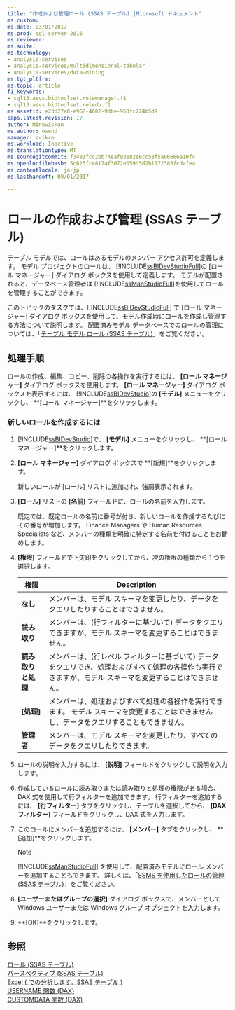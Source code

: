 ```yaml
---
title: "作成および管理ロール (SSAS テーブル) |Microsoft ドキュメント"
ms.custom: 
ms.date: 03/01/2017
ms.prod: sql-server-2016
ms.reviewer: 
ms.suite: 
ms.technology:
- analysis-services
- analysis-services/multidimensional-tabular
- analysis-services/data-mining
ms.tgt_pltfrm: 
ms.topic: article
f1_keywords:
- sql13.asvs.bidtoolset.rolemanager.f1
- sql13.asvs.bidtoolset.roledb.f1
ms.assetid: e23d27a8-e968-4082-9dbe-963fc724b5d9
caps.latest.revision: 17
author: Minewiskan
ms.author: owend
manager: erikre
ms.workload: Inactive
ms.translationtype: MT
ms.sourcegitcommit: f3481fcc2bb74eaf93182e6cc58f5a06666e10f4
ms.openlocfilehash: 5c625fce817af3072e059d5d2b1172383fcdafea
ms.contentlocale: ja-jp
ms.lasthandoff: 09/01/2017

---
```

# <a name="create-and-manage-roles-ssas-tabular"></a>ロールの作成および管理 (SSAS テーブル)
  テーブル モデルでは、ロールはあるモデルのメンバー アクセス許可を定義します。 モデル プロジェクトのロールは、 [!INCLUDE[ssBIDevStudioFull](../../includes/ssbidevstudiofull-md.md)]の [ロール マネージャー] ダイアログ ボックスを使用して定義します。 モデルが配置されると、データベース管理者は [!INCLUDE[ssManStudioFull](../../includes/ssmanstudiofull-md.md)]を使用してロールを管理することができます。  
  
 このトピックのタスクでは、[!INCLUDE[ssBIDevStudioFull](../../includes/ssbidevstudiofull-md.md)] で [ロール マネージャー] ダイアログ ボックスを使用して、モデル作成時にロールを作成し管理する方法について説明します。 配置済みモデル データベースでのロールの管理については、「[テーブル モデル ロール &#40;SSAS テーブル&#41;](../../analysis-services/tabular-models/tabular-model-roles-ssas-tabular.md)」をご覧ください。  
  
## <a name="tasks"></a>処理手順  
 ロールの作成、編集、コピー、削除の各操作を実行するには、 **[ロール マネージャー]** ダイアログ ボックスを使用します。 **[ロール マネージャー]** ダイアログ ボックスを表示するには、 [!INCLUDE[ssBIDevStudio](../../includes/ssbidevstudio-md.md)]の **[モデル]** メニューをクリックし、 **[ロール マネージャー]**をクリックします。  
  
###  <a name="bkmk_new_role"></a> 新しいロールを作成するには  
  
1.  [!INCLUDE[ssBIDevStudio](../../includes/ssbidevstudio-md.md)]で、 **[モデル]** メニューをクリックし、 **[ロール マネージャー]**をクリックします。  
  
2.  **[ロール マネージャー]** ダイアログ ボックスで **[新規]**をクリックします。  
  
     新しいロールが [ロール] リストに追加され、強調表示されます。  
  
3.  **[ロール]** リストの **[名前]** フィールドに、ロールの名前を入力します。  
  
     既定では、既定ロールの名前に番号が付き、新しいロールを作成するたびにその番号が増加します。 Finance Managers や Human Resources Specialists など、メンバーの種類を明確に特定する名前を付けることをお勧めします。  
  
4.  **[権限]** フィールドで下矢印をクリックしてから、次の権限の種類から 1 つを選択します。  
  
    |権限|Description|  
    |----------------|-----------------|  
    |**なし**|メンバーは、モデル スキーマを変更したり、データをクエリしたりすることはできません。|  
    |**読み取り**|メンバーは、(行フィルターに基づいて) データをクエリできますが、モデル スキーマを変更することはできません。|  
    |**読み取りと処理**|メンバーは、(行レベル フィルターに基づいて) データをクエリでき、処理およびすべて処理の各操作も実行できますが、モデル スキーマを変更することはできません。|  
    |**[処理]**|メンバーは、処理およびすべて処理の各操作を実行できます。 モデル スキーマを変更することはできませんし、データをクエリすることもできません。|  
    |**管理者**|メンバーは、モデル スキーマを変更したり、すべてのデータをクエリしたりできます。|  
  
5.  ロールの説明を入力するには、 **[説明]** フィールドをクリックして説明を入力します。  
  
6.  作成しているロールに読み取りまたは読み取りと処理の権限がある場合、DAX 式を使用して行フィルターを追加できます。 行フィルターを追加するには、 **[行フィルター]** タブをクリックし、テーブルを選択してから、 **[DAX フィルター]** フィールドをクリックし、DAX 式を入力します。  
  
7.  このロールにメンバーを追加するには、 **[メンバー]** タブをクリックし、 **[追加]**をクリックします。  
  
    > [!NOTE]  
    >  [!INCLUDE[ssManStudioFull](../../includes/ssmanstudiofull-md.md)] を使用して、配置済みモデルにロール メンバーを追加することもできます。 詳しくは、「[SSMS を使用したロールの管理 &#40;SSAS テーブル&#41;](../../analysis-services/tabular-models/manage-roles-by-using-ssms-ssas-tabular.md)」をご覧ください。  
  
8.  **[ユーザーまたはグループの選択]** ダイアログ ボックスで、メンバーとして Windows ユーザーまたは Windows グループ オブジェクトを入力します。  
  
9. **[OK]**をクリックします。  
  
## <a name="see-also"></a>参照  
 [ロール &#40;SSAS テーブル&#41;](../../analysis-services/tabular-models/roles-ssas-tabular.md)   
 [パースペクティブ (SSAS テーブル)](../../analysis-services/tabular-models/perspectives-ssas-tabular.md)   
 [Excel &#40; での分析します。SSAS テーブル &#41;](../../analysis-services/tabular-models/analyze-in-excel-ssas-tabular.md)   
 [USERNAME 関数 (DAX)](http://msdn.microsoft.com/en-us/22dddc4b-1648-4c89-8c93-f1151162b93f)   
 [CUSTOMDATA 関数 (DAX)](http://msdn.microsoft.com/en-us/58235ad8-226c-43cc-8a69-5a52ac19dd4e)  
  
  

